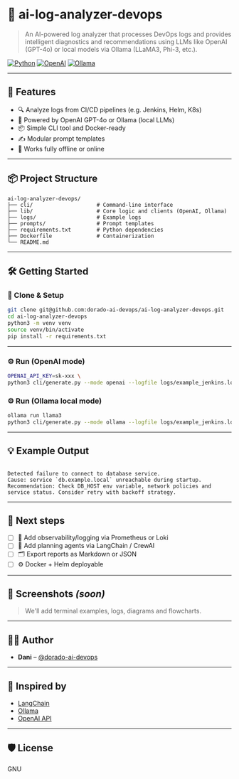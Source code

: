 # 🧠 ai-log-analyzer-devops

> An AI-powered log analyzer that processes DevOps logs and provides intelligent diagnostics and recommendations using LLMs like OpenAI (GPT-4o) or local models via Ollama (LLaMA3, Phi-3, etc.).

[![Python](https://img.shields.io/badge/Python-3.11-blue?logo=python&logoColor=white)](https://www.python.org/)
[![OpenAI](https://img.shields.io/badge/OpenAI-GPT--4o-5eaaa8?logo=openai&logoColor=white)](https://platform.openai.com/)
[![Ollama](https://img.shields.io/badge/Ollama-Local--LLM-darkgreen)](https://ollama.com/)

---

## 🚀 Features

- 🔍 Analyze logs from CI/CD pipelines (e.g. Jenkins, Helm, K8s)
- 🤖 Powered by OpenAI GPT-4o or Ollama (local LLMs)
- 📦 Simple CLI tool and Docker-ready
- ✍️ Modular prompt templates
- 📁 Works fully offline or online

---

## 📦 Project Structure

```
ai-log-analyzer-devops/
├── cli/                    # Command-line interface
├── lib/                    # Core logic and clients (OpenAI, Ollama)
├── logs/                   # Example logs
├── prompts/                # Prompt templates
├── requirements.txt        # Python dependencies
├── Dockerfile              # Containerization
└── README.md
```

---

## 🛠️ Getting Started

### 🔁 Clone & Setup

```bash
git clone git@github.com:dorado-ai-devops/ai-log-analyzer-devops.git
cd ai-log-analyzer-devops
python3 -m venv venv
source venv/bin/activate
pip install -r requirements.txt
```

---

### ⚙️ Run (OpenAI mode)

```bash
OPENAI_API_KEY=sk-xxx \
python3 cli/generate.py --mode openai --logfile logs/example_jenkins.log
```

### ⚙️ Run (Ollama local mode)

```bash
ollama run llama3
python3 cli/generate.py --mode ollama --logfile logs/example_jenkins.log
```

---

## 💡 Example Output

```

Detected failure to connect to database service.
Cause: service `db.example.local` unreachable during startup.
Recommendation: Check DB_HOST env variable, network policies and service status. Consider retry with backoff strategy.
```

---

## 🔮 Next steps

- [ ] 🧩 Add observability/logging via Prometheus or Loki
- [ ] 🧠 Add planning agents via LangChain / CrewAI
- [ ] 🗂️ Export reports as Markdown or JSON
- [ ] ⚙️ Docker + Helm deployable

---

## 📸 Screenshots *(soon)*

> We'll add terminal examples, logs, diagrams and flowcharts.

---

## 👨‍💻 Author

- **Dani** – [@dorado-ai-devops](https://github.com/dorado-ai-devops)

---

## 🧠 Inspired by

- [LangChain](https://github.com/langchain-ai/langchain)
- [Ollama](https://ollama.com)
- [OpenAI API](https://platform.openai.com/docs)

---

## 🛡 License
GNU
